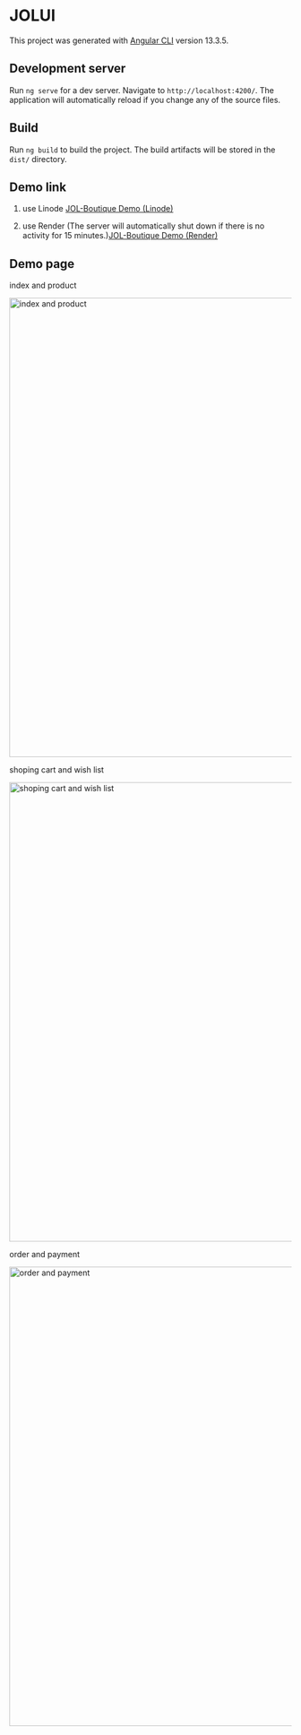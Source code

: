 # JOLUI

This project was generated with [Angular CLI](https://github.com/angular/angular-cli) version 13.3.5.

## Development server

Run `ng serve` for a dev server. Navigate to `http://localhost:4200/`. The application will automatically reload if you change any of the source files.

## Build

Run `ng build` to build the project. The build artifacts will be stored in the `dist/` directory.

## Demo link

1. use Linode [JOL-Boutique Demo (Linode)](https://forest-bhfq.com)
   
2. use Render (The server will automatically shut down if there is no activity for 15 minutes.)[JOL-Boutique Demo (Render)](https://jol-boutique.onrender.com)

## Demo page 
index and product

<img src="https://forest-bhfq.com/image/index.gif" alt="index and product" style="width:820px">

shoping cart and wish list

<img src="https://forest-bhfq.com/image/cart.gif" alt="shoping cart and wish list" style="width:820px">

order and payment

<img src="https://forest-bhfq.com/image/order.gif" alt="order and payment" style="width:820px">



